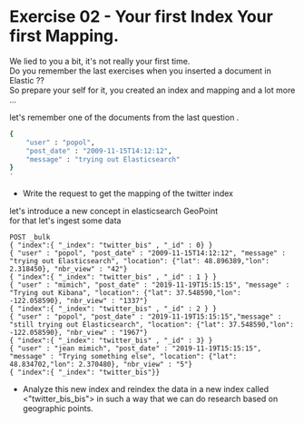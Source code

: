 # Exercise 02 - Your first Index Your first Mapping.

We lied to you a bit, it's not really your first time.  
Do you remember the last exercises when you inserted a document in Elastic ??  
So prepare your self for it, you created an index and mapping and a lot more ...  
  
let's remember one of the documents from the last question . 

```bash
{
    "user" : "popol",
    "post_date" : "2009-11-15T14:12:12",
    "message" : "trying out Elasticsearch"
}
'
```

- Write the request to get the mapping of the twitter index 

let's introduce a new concept in elasticsearch GeoPoint  
for that let's ingest some data   

```
POST _bulk
{ "index":{ "_index": "twitter_bis" , "_id" : 0} }
{ "user" : "popol", "post_date" : "2009-11-15T14:12:12", "message" : "trying out Elasticsearch", "location": {"lat": 48.896389,"lon": 2.318450}, "nbr_view" : "42"}
{ "index":{ "_index": "twitter_bis" , "_id" : 1 } }
{ "user" : "mimich", "post_date" : "2019-11-19T15:15:15", "message" : "Trying out Kibana", "location": {"lat": 37.548590,"lon": -122.058590}, "nbr_view" : "1337"}
{ "index":{ "_index": "twitter_bis" , "_id" : 2 } }
{ "user" : "popol", "post_date" : "2019-11-19T15:15:15","message" : "still trying out Elasticsearch", "location": {"lat": 37.548590,"lon": -122.058590}, "nbr_view" : "1967"}
{ "index":{ "_index": "twitter_bis" , "_id" : 3} }
{ "user" : "jean mimich", "post_date" : "2019-11-19T15:15:15", "message" : "Trying something else", "location": {"lat": 48.834702,"lon": 2.370480}, "nbr_view" : "5"}
{ "index":{ "_index": "twitter_bis"}}
```

- Analyze this new index and reindex the data in a new index called <"twitter_bis_bis"> in such a way that we can do research based on geographic points.

